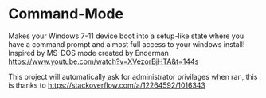 # Command-Mode
Makes your Windows 7-11 device boot into a setup-like state where you have a command prompt and almost full access to your windows install!
Inspired by MS-DOS mode created by Enderman
https://www.youtube.com/watch?v=XVezorBjHTA&t=144s

This project will automatically ask for administrator privilages when ran, this is thanks to
https://stackoverflow.com/a/12264592/1016343
